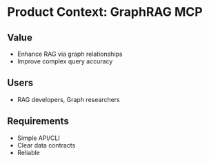 # Product Context: GraphRAG MCP

## Value
- Enhance RAG via graph relationships
- Improve complex query accuracy

## Users
- RAG developers, Graph researchers

## Requirements
- Simple API/CLI
- Clear data contracts
- Reliable 